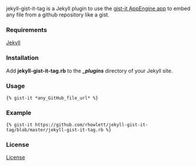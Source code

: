 jekyll-gist-it-tag is a Jekyll plugin to use the [gist-it AppEngine app](http://gist-it.appspot.com/) to embed any file from a github repository like a gist.

### Requirements

[Jekyll](https://github.com/mojombo/jekyll)

### Installation

Add **jekyll-gist-it-tag.rb** to the _**\_plugins**_ directory of your Jekyll site.

### Usage

`{% gist-it *any_GitHub_file_url* %}`

### Example

`{% gist-it https://github.com/rhowlett/jekyll-gist-it-tag/blob/master/jekyll-gist-it-tag.rb %}`

### License

[License](jekyll-gist-it-tag/blob/master/LICENSE)